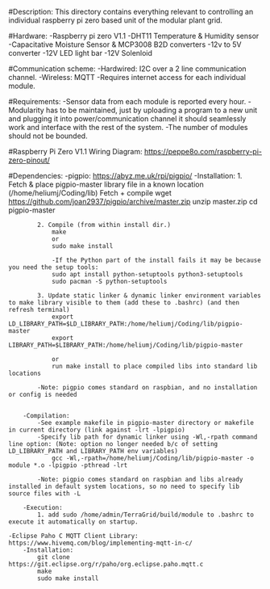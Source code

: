 #Description: This directory contains everything relevant to controlling an individual raspberry pi zero based unit of the modular plant grid. 

#Hardware: 
    -Raspberry pi zero V1.1
    -DHT11 Temperature & Humidity sensor
    -Capacitative Moisture Sensor & MCP3008 B2D converters
    -12v to 5V converter
    -12V LED light bar
    -12V Solenloid

#Communication scheme: 
    -Hardwired: I2C over a 2 line communication channel.
    -Wireless: MQTT
        -Requires internet access for each individual module.


#Requirements: 
    -Sensor data from each module is reported every hour. 
    -Modularity has to be maintained, just by uploading a program to a new unit and plugging it into power/communication 
    channel it should seamlessly work and interface with the rest of the system. 
    -The number of modules should not be bounded. 

#Raspberry Pi Zero V1.1 Wiring Diagram: 
    https://peppe8o.com/raspberry-pi-zero-pinout/


#Dependencies:
    -pigpio: https://abyz.me.uk/rpi/pigpio/
        -Installation: 
            1. Fetch & place pigpio-master library file in a known location (/home/heliumj/Coding/lib)
                Fetch + compile
                wget https://github.com/joan2937/pigpio/archive/master.zip
                unzip master.zip
                cd pigpio-master

            2. Compile (from within install dir.)
                make
                or
                sudo make install

                -If the Python part of the install fails it may be because you need the setup tools:
                sudo apt install python-setuptools python3-setuptools
                sudo pacman -S python-setuptools

            3. Update static linker & dynamic linker environment variables to make library visible to them (add these to .bashrc) (and then refresh terminal)
                export LD_LIBRARY_PATH=$LD_LIBRARY_PATH:/home/heliumj/Coding/lib/pigpio-master
                export LIBRARY_PATH=$LIBRARY_PATH:/home/heliumj/Coding/lib/pigpio-master

                or
                run make install to place compiled libs into standard lib locations

            -Note: pigpio comes standard on raspbian, and no installation or config is needed


        -Compilation:
            -See example makefile in pigpio-master directory or makefile in current directory (link against -lrt -lpigpio)
            -Specify lib path for dynamic linker using -Wl,-rpath command line option: (Note: option no longer needed b/c of setting LD_LIBRARY_PATH and LIBRARY_PATH env variables) 
                gcc -Wl,-rpath=/home/heliumj/Coding/lib/pigpio-master -o module *.o -lpigpio -pthread -lrt

            -Note: pigpio comes standard on raspbian and libs already installed in default system locations, so no need to specify lib source files with -L
        
        -Execution:
            1. add sudo /home/admin/TerraGrid/build/module to .bashrc to execute it automatically on startup.

    -Eclipse Paho C MQTT Client Library: https://www.hivemq.com/blog/implementing-mqtt-in-c/ 
        -Installation: 
            git clone https://git.eclipse.org/r/paho/org.eclipse.paho.mqtt.c
            make
            sudo make install

        




           










